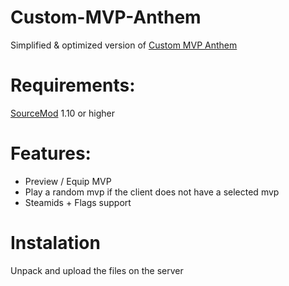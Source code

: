 # Custom-MVP-Anthem
Simplified & optimized version of [Custom MVP Anthem](https://forums.alliedmods.net/showthread.php?t=296578) 

# Requirements:
[SourceMod](https://www.sourcemod.net/downloads.php?branch=stable) 1.10 or higher

# Features:
- Preview / Equip MVP
- Play a random mvp if the client does not have a selected mvp
- Steamids + Flags support

# Instalation
Unpack and upload the files on the server
